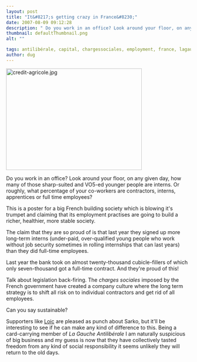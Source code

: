 ```yaml
---
layout: post
title: "It&#8217;s getting crazy in France&#8230;"
date: 2007-08-09 09:12:28
description: " Do you work in an office? Look around your floor, on any given day, how many of those sharp-suited and VO5-ed younger people are interns. Or roughly, what percentage of your co-workers are contractors, interns, apprentices or full time&#8230;"
thumbnail: defaultThumbnail.png
alt: ""

tags: antilibérale, capital, chargessociales, employment, france, lagauche, sarko
author: dug
---
```


<p><a href="http://www.donkeyontheedge.com/i/credit-agricole.jpg"><img alt="credit-agricole.jpg" src="http://www.donkeyontheedge.com/i/credit-agricole-thumb.jpg" width="370" height="277" /></a></p>

<p>Do you work in an office? Look around your floor, on any given day, how many of those sharp-suited and <span class="caps">VO5</span>-ed younger people are interns. Or roughly, what percentage of your co-workers are contractors, interns, apprentices or full time employees?</p>

<p>This is a poster for a big French building society which is blowing it's trumpet and claiming that its employment practises are going to build a richer, healthier, more stable society. </p>

<p>The claim that they are so proud of is that last year they signed up more long-term interns (under-paid, over-qualified young people who work without job security sometimes in rolling internships that can last years) than they did full-time employees.</p>

<p>Last year the bank took on almost twenty-thousand cubicle-fillers of which only seven-thousand got a full-time contract. And they're proud of this!</p>

<p>Talk about legislation back-firing. The <em>charges sociales</em> imposed by the French government have created a company culture where the long term strategy is to shift all risk on to individual contractors and get rid of all employees.</p>

<p>Can you say sustainable?</p>

<p>Supporters like <a title="Closing the Sarkozy campaign chapter : Loic Le Meur Blog" href="http://www.loiCLFur.com/english/2007/05/closing_the_sar.html#trackbacks">Loic</a> are pleased as punch about Sarko, but it'll be interesting to see if he can make any kind of difference to this. Being a card-carrying member of <em>La Gauche Antilibérale</em> I am naturally suspicious of big business and my guess is now that they have collectively tasted freedom from any kind of social responsibility it seems unlikely they will return to the old days.</p>
